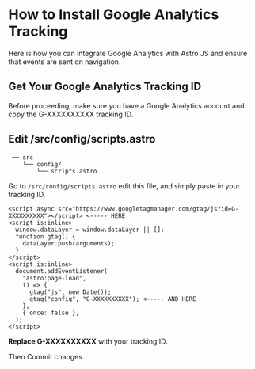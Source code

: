 # How to Install Google Analytics Tracking

Here is how you can integrate Google Analytics with Astro JS and ensure that events are sent on navigation.

## Get Your Google Analytics Tracking ID

Before proceeding, make sure you have a Google Analytics account and copy the G-XXXXXXXXXX tracking ID.

## Edit /src/config/scripts.astro

```
 ── src
    └── config/
        └── scripts.astro
```

Go to ```/src/config/scripts.astro``` edit this file, and simply paste in your tracking ID.

```
<script async src="https://www.googletagmanager.com/gtag/js?id=G-XXXXXXXXXX"></script> <----- HERE
<script is:inline>
  window.dataLayer = window.dataLayer || [];
  function gtag() {
    dataLayer.push(arguments);
  }
</script>
<script is:inline>
  document.addEventListener(
    "astro:page-load",
    () => {
      gtag("js", new Date());
      gtag("config", "G-XXXXXXXXXX"); <----- AND HERE
    },
    { once: false },
  );
</script>
```

**Replace G-XXXXXXXXXX** with your tracking ID.

Then Commit changes.
